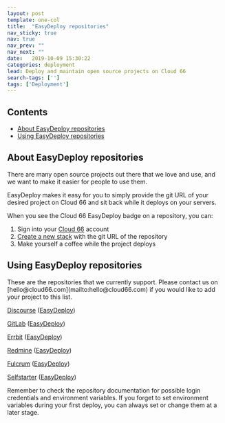 ```yaml
---
layout: post
template: one-col
title:  "EasyDeploy repositories"
nav_sticky: true
nav: true
nav_prev: ""
nav_next: ""
date:   2019-10-09 15:30:22
categories: deployment
lead: Deploy and maintain open source projects on Cloud 66
search-tags: ['']
tags: ['Deployment']
---
```


<h2>Contents</h2>
<ul class="page-toc">
	<li>
		<a href="#about">About EasyDeploy repositories</a>
	</li>
	<li>
		<a href="#using">Using EasyDeploy repositories</a>
	</li>
</ul>

<h2 id="about">About EasyDeploy repositories</h2>
There are many open source projects out there that we love and use, and we want to make it easier for people to use them.

EasyDeploy makes it easy for you to simply provide the git URL of your desired project on Cloud 66 and sit back while it deploys on your servers.

When you see the Cloud 66 EasyDeploy badge on a repository, you can:

1. Sign into your <a href="https://app.cloud66.com/" target="_blank">Cloud 66</a> account
2. <a href="/introduction-to-cloud-66/introduction-to-cloud-66" target="_blank">Create a new stack</a> with the git URL of the repository
3. Make yourself a coffee while the project deploys

<h2 id="using">Using EasyDeploy repositories</h2>
These are the repositories that we currently support. Please contact us on [hello@cloud66.com](mailto:hello@cloud66.com) if you would like to add your project to this list.

<a href="https://github.com/cloud66-samples/discourse" target="_blank">Discourse</a> ([EasyDeploy](https://app.cloud66.com/stacks/new?eduid=discourse))

<a href="https://github.com/cloud66-samples/gitlabhq" target="_blank">GitLab</a> ([EasyDeploy](https://app.cloud66.com/stacks/new?eduid=gitlab))

<a href="https://github.com/cloud66-samples/errbit" target="_blank">Errbit</a> ([EasyDeploy](https://app.cloud66.com/stacks/new?eduid=errbit))

<a href="https://github.com/cloud66-samples/redmine" target="_blank">Redmine</a> ([EasyDeploy](https://app.cloud66.com/stacks/new?eduid=redmine))

<a href="https://github.com/cloud66-samples/fulcrum" target="_blank">Fulcrum</a> ([EasyDeploy](https://app.cloud66.com/stacks/new?eduid=fulcrum))

<a href="https://github.com/cloud66-samples/selfstarter" target="_blank">Selfstarter</a> ([EasyDeploy](https://app.cloud66.com/stacks/new?eduid=selfstarter))

Remember to check the repository documentation for possible login credentials and environment variables. If you forget to set environment
variables during your first deploy, you can always set or change them at a later stage.